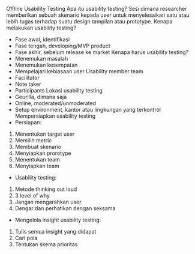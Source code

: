 Offline Usability Testing
Apa itu usability testing?
Sesi dimana researcher memberikan sebuah skenario kepada user untuk menyelesaikan satu atau lebih tugas terhadap suatu design tampilan atau prototype.
Kenapa melakukan usability testing?
-	Fase awal, identifikasi
-	Fase tengah, developing/MVP product
-	Fase akhir, sebelum release ke market
Kenapa harus usability testing?
-	Menemukan masalah
-	Menemukan kesempatan
-	Mempelajari kebiasaan user
Usability member team
-	Facilitator
-	Note taker
-	Participants
Lokasi usability testing
-	Geurilla, dimana saja
-	Online, moderated/unmoderated
-	Setup environment, kantor atau lingkungan yang terkontrol
Mempersiapkan usability testing
-	Persiapan:
1.	Menentukan target user
2.	Memilih metric
3.	Membuat skenario
4.	Menyiapkan prorotype
5.	Menentukan team
6.	Menyiapkan team
-	Usability testing:
1.	Metode thinking out loud
2.	3 level of why
3.	Jangan mengarahkan user
4.	Dengar dan perhatikan dengan seksama
-	Mengelola insight usability testing:
1.	Tulis semua insight yang didapat
2.	Cari pola
3.	Tentukan skema prioritas
